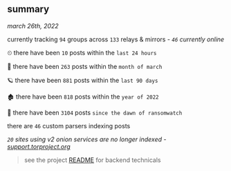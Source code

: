 
## summary
_march 26th, 2022_

currently tracking `94` groups across `133` relays & mirrors - _`46` currently online_

⏲ there have been `10` posts within the `last 24 hours`

🦈 there have been `263` posts within the `month of march`

🪐 there have been `881` posts within the `last 90 days`

🏚 there have been `818` posts within the `year of 2022`

🦕 there have been `3104` posts `since the dawn of ransomwatch`

there are `46` custom parsers indexing posts

_`20` sites using v2 onion services are no longer indexed - [support.torproject.org](https://support.torproject.org/onionservices/v2-deprecation/)_

> see the project [README](https://github.com/thetanz/ransomwatch#ransomwatch--) for backend technicals
